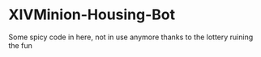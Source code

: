 # XIVMinion-Housing-Bot

Some spicy code in here, not in use anymore thanks to the lottery ruining the fun
